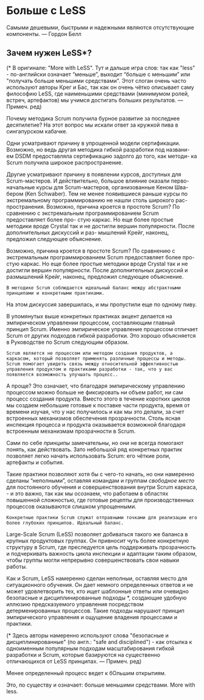 
# Больше с LeSS 

Самыми дешевыми, быстрыми и надежными являются  отсутствующие компоненты.
— Гордон Белл

## Зачем нужен LeSS*?

(* В оригинале: "More with LeSS". Тут и дальше игра слов: так как "less" - по-английски означает “меньше”, выходит “больше с меньшим” или "получать больше меньшими средствами". Этот слоган очень часто используют авторы Крег и Бас, так как он очень чётко описывает саму философию LeSS, где наименьшими средствами (минимумом ролей, встреч, артефактов) мы учимся достигать больших результатов. — Примеч. ред)

Почему методика Scrum получила бурное развитие за последнее десятилетие? На этот вопрос мы искали ответ за кружкой пива в сингапурском кабачке.

Одни усматривают причину в упрощенной модели сертификации. Возможно, но ведь другая методика гибкой разработки под названи- ем DSDM предоставляла сертификацию задолго до того, как методи- ка Scrum получила широкое распространение.

Другие усматривают причину в появлении курсов, доступных для Scrum-мастеров. И действительно, большое влияние оказали перво- начальные курсы для Scrum-мастеров, организованные Кеном Шва- бером (Ken Schwaber). Тем не менее появившиеся раньше курсы по экстремальному программированию не нашли столь широкого рас- пространения.
Возможно, причина кроется в простоте Scrum? По сравнению с экстремальным программированием Scrum предоставляет более про- стую каркас. Но еще более простые методики вроде Crystal так и не достигли вершин популярности. После дополнительных дискуссий и раз- мышлений Крейг, наконец, предложил следующее объяснение.

Возможно, причина кроется в простоте Scrum? По сравнению с экстремальным программированием Scrum предоставляет более про- стую каркас. Но еще более простые методики вроде Crystal так и не достигли вершин популярности. После дополнительных дискуссий и размышлений Крейг, наконец, предложил следующее объяснение.

```В методике Scrum соблюдается идеальный баланс между абстрактными принципами и конкретными практиками.```

На этом дискуссия завершилась, и мы пропустили еще по одному пиву.

В упомянутых выше конкретных практиках акцент делается на эмпирическом управлении процессом, составляющим главный принцип Scrum. Именно эмпирическое управление процессом отличает Scrum  от других подходов гибкой разработки. Это хорошо объясняется в Руководстве по Scrum следующим образом.

```Scrum является не процессом или методом создания продуктов, а каркасом, который позволяет применять различные процессы и методы. Scrum помогает увидеть связь между относительной эффективностью управления продуктом и практиками разработки - так, что у вас появляется возможность улучшать процесс..```

А проще? Это означает, что благодаря эмпирическому управлению процессом можно больше не фиксировать ни объем работ, ни сам процесс создания продукта. Вместо этого в течение коротких циклов мы создаем небольшие готовые к поставке части продукта, время от времени изучая, что у нас получилось и как мы это делали, за счет встроенных механизмов обеспечения прозрачности. Столь ясная инспекция процесса и продукта оказывается возможной благодаря встроенным механизмам прозрачности в Scrum.

Сами по себе *принципы* замечательны, но они не всегда помогают понять, как действовать. Зато небольшой ряд конкретных практик позволяет легко начать использовать Scrum: его чёткие роли, артефакты и события.

Такие практики позволяют хотя бы с чего-то начать, но они намеренно сделаны “неполными”, оставляя командам и группам *свободное место* для постоянного обучения и совершенствования внутри Scrum каркаса, - и это важно, так как мы осознаем, что работаем в областях повышенной сложностью, где готовые рецепты для производственных процессов оказываются слишком упрощенными.

```Конкретные практики Scrum служат отправными точками для реализации его более глубоких принципов. Идеальный баланс.```

Large-Scale Scrum (LeSS) позволяет добиваться такого же баланса в крупных продуктовых группах. Он привносит чуть более конкретную структуру в Scrum, где преследуется цель поддерживать прозрачность и подчеркивать важность цикла инспекции и адаптации таким образом, чтобы группы могли непрерывно совершенствовать свои навыки работы.

Как и Scrum, LeSS намеренно сделан неполныи, оставляя место для ситуационного обучения. Он дает немного определенных ответов и не может удовлетворить тех, кто ищет шаблонные ответы или очевидно безопасные и дисциплинированные подходы *, создающие удобную иллюзию предсказуемого управления посредством детерменированных процессов. Такие подходы нарушают принцип эмпирического управления и ощущение владения процессами и практики. 

(* Здесь авторы намеренно используют слова "безопасные и дисциплинированные" (по англ.: "safe and disciplined") - как отсылка к одноименным популярным подходам масштабирования гибкой разработки и Scrum, которые базируются на существенно отличающихся от LeSS принципах. — Примеч. ред)

Менее определенный процесс ведет к бОльшим открытиям. 

Это, по существу и означает:  больше меньшими средствами. More with less.
